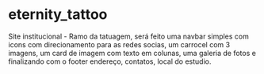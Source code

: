 # eternity_tattoo
Site institucional  - Ramo da tatuagem, será feito uma navbar simples com icons com direcionamento para as redes socias, um carrocel com 3 imagens, um card de imagem com texto em colunas, uma galeria de fotos  e finalizando com o footer endereço, contatos, local do estudio.
